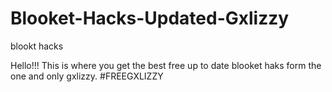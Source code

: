# Blooket-Hacks-Updated-Gxlizzy
blookt hacks

Hello!!! This is where you get the best free up to date blooket haks form the one and only gxlizzy. #FREEGXLIZZY
